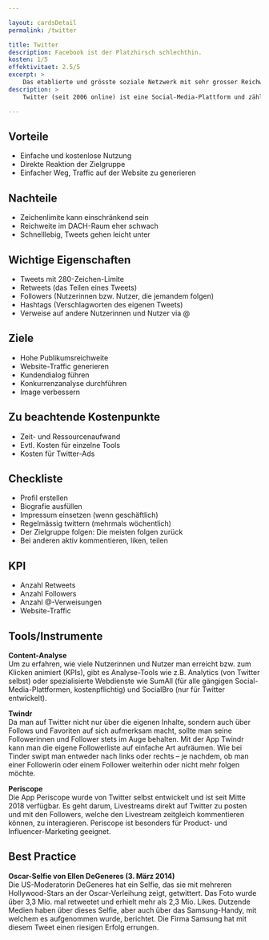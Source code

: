 ```yaml
---

layout: cardsDetail
permalink: /twitter

title: Twitter
description: Facebook ist der Platzhirsch schlechthin.
kosten: 1/5
effektivitaet: 2.5/5
excerpt: >
    Das etablierte und grösste soziale Netzwerk mit sehr grosser Reichweite.
description: >
    Twitter (seit 2006 online) ist eine Social-Media-Plattform und zählt weltweit 330 Mio. aktive Nutzerinnen und Nutzer. Sie muss sich jedoch mit sinkenden Nutzerzahlen und geringerer Popularität in Europa auseinandersetzen. Angemeldete Nutzerinnen und Nutzer können kostenlos Kurznachrichten, Bilder und Kurzvideos verbreiten. Mittels Hashtags sowie durch Verweise auf andere Nutzerinnen und Nutzer kann eine grössere Reichweite erzielt werden. Die Personen werden ganz gezielt angesprochen. Mit eingebetteten Links kann auf eigene Websites/Blogs aufmerksam gemacht werden. Ebenfalls möglich ist die Schaltung von Ads.

---
```


## Vorteile
- Einfache und kostenlose Nutzung
- Direkte Reaktion der Zielgruppe
- Einfacher Weg, Traffic auf der Website zu generieren

## Nachteile
- Zeichenlimite kann einschränkend sein
- Reichweite im DACH-Raum eher schwach
- Schnelllebig, Tweets gehen leicht unter

## Wichtige Eigenschaften
- Tweets mit 280-Zeichen-Limite
- Retweets (das Teilen eines Tweets)
- Followers (Nutzerinnen bzw. Nutzer, die jemandem folgen)
- Hashtags (Verschlagworten des eigenen Tweets)
- Verweise auf andere Nutzerinnen und Nutzer via @

## Ziele
- Hohe Publikumsreichweite
- Website-Traffic generieren
- Kundendialog führen
- Konkurrenzanalyse durchführen
- Image verbessern

## Zu beachtende Kostenpunkte
- Zeit- und Ressourcenaufwand
- Evtl. Kosten für einzelne Tools
- Kosten für Twitter-Ads

## Checkliste
- Profil erstellen
- Biografie ausfüllen
- Impressum einsetzen (wenn geschäftlich)
- Regelmässig twittern (mehrmals wöchentlich) 
- Der Zielgruppe folgen: Die meisten folgen zurück
- Bei anderen aktiv kommentieren, liken, teilen

## KPI
- Anzahl Retweets
- Anzahl Followers
- Anzahl @-Verweisungen
- Website-Traffic

## Tools/Instrumente  

**Content-Analyse**  
Um zu erfahren, wie viele Nutzerinnen und Nutzer man erreicht bzw. zum Klicken animiert (KPIs), gibt es Analyse-Tools wie z.B. Analytics (von Twitter selbst) oder spezialisierte Webdienste wie SumAll (für alle gängigen Social-Media-Plattformen, kostenpflichtig) und SocialBro (nur für Twitter entwickelt).

**Twindr**  
Da man auf Twitter nicht nur über die eigenen Inhalte, sondern auch über Follows und Favoriten auf sich aufmerksam macht, sollte man seine Followerinnen und Follower stets im Auge behalten. Mit der App Twindr kann man die eigene Followerliste auf einfache Art aufräumen. Wie bei Tinder swipt man entweder nach links oder rechts – je nachdem, ob man einer Followerin oder einem Follower weiterhin oder nicht mehr folgen möchte.

**Periscope**  
Die App Periscope wurde von Twitter selbst entwickelt und ist seit Mitte 2018 verfügbar. Es geht darum, Livestreams direkt auf Twitter zu posten und mit den Followers, welche den Livestream zeitgleich kommentieren können, zu interagieren. Periscope ist besonders für Product- und Influencer-Marketing geeignet.

## Best Practice
**Oscar-Selfie von Ellen DeGeneres (3. März 2014)**  
Die US-Moderatorin DeGeneres hat ein Selfie, das sie mit mehreren Hollywood-Stars an der Oscar-Verleihung zeigt, getwittert. Das Foto wurde über 3,3 Mio. mal retweetet und erhielt mehr als 2,3 Mio. Likes. Dutzende Medien haben über dieses Selfie, aber auch über das Samsung-Handy, mit welchem es aufgenommen wurde, berichtet. Die Firma Samsung hat mit diesem Tweet einen riesigen Erfolg errungen.